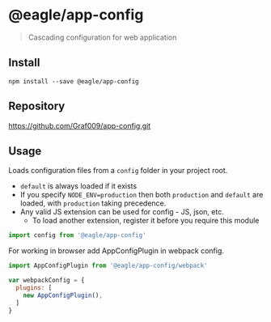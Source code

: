 # @eagle/app-config

> Cascading configuration for web application

## Install

```
npm install --save @eagle/app-config
```

## Repository

https://github.com/Graf009/app-config.git

## Usage

Loads configuration files from a `config` folder in your project root.

- `default` is always loaded if it exists
- If you specify `NODE_ENV=production` then both `production` and `default` are loaded, with `production` taking precedence.
- Any valid JS extension can be used for config - JS, json, etc.
  - To load another extension, register it before you require this module

```js
import config from '@eagle/app-config'
```

For working in browser add AppConfigPlugin in webpack config.

```js
import AppConfigPlugin from '@eagle/app-config/webpack'

var webpackConfig = {
  plugins: [
    new AppConfigPlugin(),
  ]
}
```
